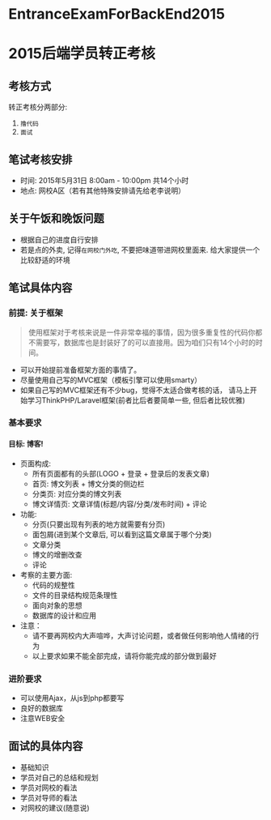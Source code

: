 # EntranceExamForBackEnd2015

# 2015后端学员转正考核

## 考核方式
转正考核分两部分: 
1. `撸代码` 
2. `面试`

## 笔试考核安排
- 时间: 2015年5月31日 8:00am - 10:00pm 共14个小时
- 地点: 网校A区（若有其他特殊安排请先给老李说明）

## 关于午饭和晚饭问题
- 根据自己的进度自行安排
- 若是点的外卖, 记得`在网校门外吃`, 不要把味道带进网校里面来. 给大家提供一个比较舒适的环境

## 笔试具体内容

### 前提: 关于框架

> 使用框架对于考核来说是一件非常幸福的事情，因为很多重复性的代码你都不需要写，数据库也是封装好了的可以直接用。因为咱们只有14个小时的时间。

- 可以开始提前准备框架方面的事情了。
- 尽量使用自己写的MVC框架（模板引擎可以使用smarty）
- 如果自己写的MVC框架还有不少bug，觉得不太适合做考核的话， 请马上开始学习ThinkPHP/Laravel框架(前者比后者要简单一些, 但后者比较优雅)

### 基本要求

#### 目标: 博客!

- 页面构成:
	- 所有页面都有的头部(LOGO + 登录 + 登录后的发表文章)
	- 首页: 博文列表 + 博文分类的侧边栏
	- 分类页: 对应分类的博文列表
	- 博文详情页: 文章详情(标题/内容/分类/发布时间) + 评论
- 功能:
	- 分页(只要出现有列表的地方就需要有分页)
	- 面包屑(进到某个文章后, 可以看到这篇文章属于哪个分类)
	- 文章分类
	- 博文的增删改查
	- 评论
- 考察的主要方面:
	- 代码的规整性
	- 文件的目录结构规范条理性
	- 面向对象的思想
	- 数据库的设计和应用
- 注意：
	- 请不要再网校内大声喧哗，大声讨论问题，或者做任何影响他人情绪的行为   
	- 以上要求如果不能全部完成，请将你能完成的部分做到最好   
	
### 进阶要求

- 可以使用Ajax，从js到php都要写
- 良好的数据库
- 注意WEB安全

	
## 面试的具体内容

- 基础知识
- 学员对自己的总结和规划
- 学员对网校的看法
- 学员对导师的看法
- 对网校的建议(随意说)
